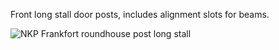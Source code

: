 Front long stall door posts, includes alignment slots for beams.

![NKP Frankfort roundhouse post long stall](https://github.com/user-attachments/assets/1b86c123-56ef-4480-a21e-5e99efa7787e)
